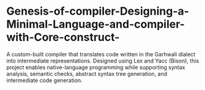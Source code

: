 # Genesis-of-compiler-Designing-a-Minimal-Language-and-compiler-with-Core-construct-
A custom-built compiler that translates code written in the Garhwali dialect into intermediate representations. Designed using Lex and Yacc (Bison), this project enables native-language programming while supporting syntax analysis, semantic checks, abstract syntax tree generation, and intermediate code generation.
